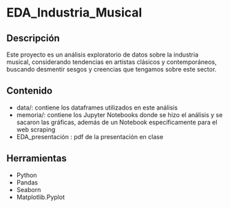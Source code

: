 # EDA_Industria_Musical
## Descripción
Este proyecto es un análisis exploratorio de datos sobre la industria musical, considerando tendencias en artistas clásicos y contemporáneos, buscando
desmentir sesgos y creencias que tengamos sobre este sector.

## Contenido
- data/: contiene los dataframes utilizados en este análisis
- memoria/: contiene los Jupyter Notebooks donde se hizo el análisis y se sacaron las gráficas, además de un Notebook específicamente para el web scraping
- EDA_presentación : pdf de la presentación en clase

## Herramientas
- Python
- Pandas
- Seaborn
- Matplotlib.Pyplot
  
